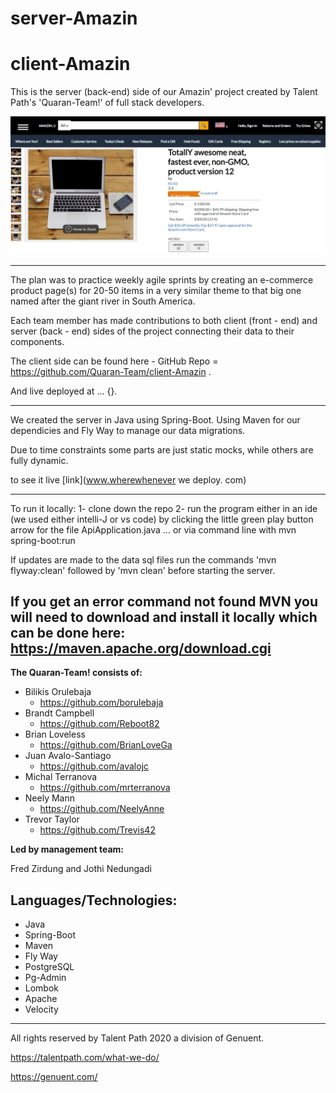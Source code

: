 # server-Amazin

# client-Amazin

This is the server (back-end) side of our Amazin' project created by Talent Path's 'Quaran-Team!' of full stack developers.

<!-- Picture below of home page of our Amazin' App  -->

![alt text](https://github.com/Quaran-Team/client-Amazin/blob/master/amazinscreen.JPG "Screen shot from the Amazin' App mock e-commerce site")

---

The plan was to practice weekly agile sprints by creating an e-commerce product page(s) for 20-50 items in a very similar theme to that big one named after the giant river in South America.

Each team member has made contributions to both client (front - end) and server (back - end) sides of the project connecting their data to their components.

The client side can be found here _-_ GitHub Repo = https://github.com/Quaran-Team/client-Amazin .

And live deployed at ... {}.

---

We created the server in Java using Spring-Boot. Using Maven for our dependicies and Fly Way to manage our data migrations. 

Due to time constraints some parts are just static mocks, while others are fully dynamic.

to see it live
[link](www.wherewhenever we deploy. com)

---

To run it locally:
1- clone down the repo
2- run the program either in an ide (we used either intelli-J or vs code) by clicking the little green play button arrow for the file ApiApplication.java ... or via command line with mvn spring-boot:run

If updates are made to the data sql files run the commands 'mvn flyway:clean' followed by 'mvn clean' before starting the server.

If you get an error command not found MVN you will need to download and install it locally which can be done here: https://maven.apache.org/download.cgi
---

**The Quaran-Team! consists of:**

- Bilikis Orulebaja
  - https://github.com/borulebaja
- Brandt Campbell
  - https://github.com/Reboot82
- Brian Loveless
  - https://github.com/BrianLoveGa
- Juan Avalo-Santiago
  - https://github.com/avalojc
- Michal Terranova
  - https://github.com/mrterranova
- Neely Mann
  - https://github.com/NeelyAnne
- Trevor Taylor
  - https://github.com/Trevis42

**Led by management team:**

Fred Zirdung and Jothi Nedungadi

## **Languages/Technologies:**

- Java
- Spring-Boot
- Maven
- Fly Way
- PostgreSQL
- Pg-Admin
- Lombok
- Apache
- Velocity

---

All rights reserved by Talent Path 2020
a division of Genuent.

https://talentpath.com/what-we-do/

https://genuent.com/
